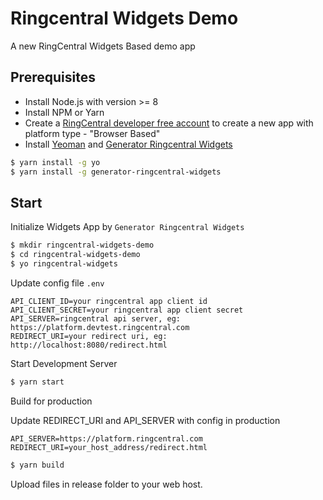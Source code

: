# Ringcentral Widgets Demo

A new RingCentral Widgets Based demo app

## Prerequisites

* Install Node.js with version >= 8
* Install NPM or Yarn
* Create a [RingCentral developer free account](https://developer.ringcentral.com) to create a new app with platform type - "Browser Based"
* Install [Yeoman](http://yeoman.io) and [Generator Ringcentral Widgets](https://github.com/embbnux/generator-ringcentral-widgets)

```bash
$ yarn install -g yo
$ yarn install -g generator-ringcentral-widgets
```

## Start

Initialize Widgets App by `Generator Ringcentral Widgets`

```bash
$ mkdir ringcentral-widgets-demo
$ cd ringcentral-widgets-demo
$ yo ringcentral-widgets
```

Update config file `.env`

```
API_CLIENT_ID=your ringcentral app client id
API_CLIENT_SECRET=your ringcentral app client secret
API_SERVER=ringcentral api server, eg: https://platform.devtest.ringcentral.com
REDIRECT_URI=your redirect uri, eg: http://localhost:8080/redirect.html
```

Start Development Server

```bash
$ yarn start
```

Build for production

Update REDIRECT_URI and API_SERVER with config in production

```
API_SERVER=https://platform.ringcentral.com
REDIRECT_URI=your_host_address/redirect.html
```

```bash
$ yarn build
```

Upload files in release folder to your web host.
